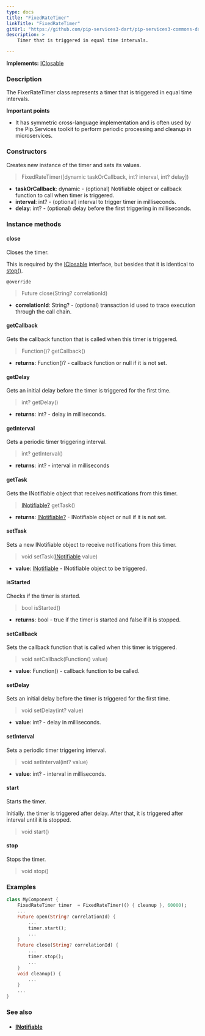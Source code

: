 ```yaml
---
type: docs
title: "FixedRateTimer"
linkTitle: "FixedRateTimer"
gitUrl: "https://github.com/pip-services3-dart/pip-services3-commons-dart"
description: >
    Timer that is triggered in equal time intervals.

---
```


**Implements:** [IClosable](../iclosable)

### Description

The FixerRateTimer class represents a timer that is triggered in equal time intervals.

**Important points**

- It has symmetric cross-language implementation and is often used by the Pip.Services toolkit to perform periodic processing and cleanup in microservices.

### Constructors
Creates new instance of the timer and sets its values.

> FixedRateTimer([dynamic taskOrCallback, int? interval, int? delay])

- **taskOrCallback**: dynamic - (optional) Notifiable object or callback function to call when timer is triggered.
- **interval**: int? - (optional) interval to trigger timer in milliseconds.
- **delay**: int? - (optional) delay before the first triggering in milliseconds.

### Instance methods

#### close
Closes the timer.

This is required by the [IClosable](../iclosable) interface,
but besides that it is identical to [stop()](#stop).

`@override`
> Future close(String? correlationId)

- **correlationId**: String? - (optional) transaction id used to trace execution through the call chain.

#### getCallback
Gets the callback function that is called when this timer is triggered.

> Function()? getCallback()

- **returns**: Function()? - callback function or null if it is not set. 


#### getDelay
Gets an initial delay before the timer is triggered for the first time.

> int? getDelay()

- **returns**: int? - delay in milliseconds.

#### getInterval
Gets a periodic timer triggering interval.

> int? getInterval()

- **returns**: int? - interval in milliseconds


#### getTask
Gets the INotifiable object that receives notifications from this timer.

> [INotifiable?](../inotifiable) getTask()

- **returns**: [INotifiable?](../inotifiable) - INotifiable object or null if it is not set.


#### setTask
Sets a new INotifiable object to receive notifications from this timer.

> void setTask([INotifiable](../inotifiable) value)

- **value**: [INotifiable](../inotifiable) - INotifiable object to be triggered.

#### isStarted
Checks if the timer is started.

> bool isStarted()

- **returns**: bool - true if the timer is started and false if it is stopped.

#### setCallback
Sets the callback function that is called when this timer is triggered.

> void setCallback(Function() value)

- **value**: Function() - callback function to be called.

#### setDelay
Sets an initial delay before the timer is triggered for the first time.

> void setDelay(int? value)

- **value**: int? - delay in milliseconds. 

#### setInterval
Sets a periodic timer triggering interval.

> void setInterval(int? value)

- **value**: int? - interval in milliseconds.


#### start
Starts the timer.

Initially. the timer is triggered after delay.
After that, it is triggered after interval until it is stopped.

> void start()


#### stop
Stops the timer.

> void stop()

### Examples
```dart
class MyComponent {
    FixedRateTimer timer  = FixedRateTimer(() { cleanup }, 60000);
    ...
    Future open(String? correlationId) {
        ...
        timer.start();
        ...
    }
    Future close(String? correlationId) {
        ...
        timer.stop();
        ...
    }
    void cleanup() {
        ...
    }
    ...
}

```

### See also
- #### [INotifiable](../inotifiable)
